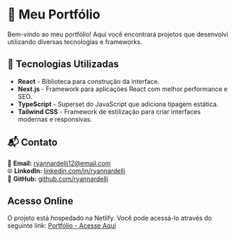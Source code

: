 
# 📌 Meu Portfólio

Bem-vindo ao meu portfólio! Aqui você encontrará projetos que desenvolvi utilizando diversas tecnologias e frameworks.

## 🚀 Tecnologias Utilizadas

- **React** - Biblioteca para construção da interface.
- **Next.js** - Framework para aplicações React com melhor performance e SEO.
- **TypeScript** - Superset do JavaScript que adiciona tipagem estática.
- **Tailwind CSS** - Framework de estilização para criar interfaces modernas e responsivas.

## 📬 Contato

📧 **Email:** [ryannardelli12@email.com](mailto:ryannardelli12@email.com)  
🌐 **LinkedIn:** [linkedin.com/in/ryannardelli](https://www.linkedin.com/in/ryannardelli/)  
🐙 **GitHub:** [github.com/ryannardelli](https://github.com/ryannardelli)  

## Acesso Online
O projeto está hospedado na Netlify. Você pode acessá-lo através do seguinte link:
[Portfólio - Acesse Aqui](https://shiny-cat-b0a92d.netlify.app/)
